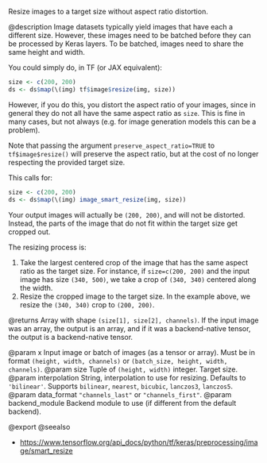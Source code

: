 Resize images to a target size without aspect ratio distortion.

@description
Image datasets typically yield images that have each a different
size. However, these images need to be batched before they can be
processed by Keras layers. To be batched, images need to share the same
height and width.

You could simply do, in TF (or JAX equivalent):


```r
size <- c(200, 200)
ds <- ds$map(\(img) tf$image$resize(img, size))
```

However, if you do this, you distort the aspect ratio of your images, since
in general they do not all have the same aspect ratio as `size`. This is
fine in many cases, but not always (e.g. for image generation models
this can be a problem).

Note that passing the argument `preserve_aspect_ratio=TRUE` to `tf$image$resize()`
will preserve the aspect ratio, but at the cost of no longer respecting the
provided target size.

This calls for:


```r
size <- c(200, 200)
ds <- ds$map(\(img) image_smart_resize(img, size))
```

Your output images will actually be `(200, 200)`, and will not be distorted.
Instead, the parts of the image that do not fit within the target size
get cropped out.

The resizing process is:

1. Take the largest centered crop of the image that has the same aspect
ratio as the target size. For instance, if `size=c(200, 200)` and the input
image has size `(340, 500)`, we take a crop of `(340, 340)` centered along
the width.
2. Resize the cropped image to the target size. In the example above,
we resize the `(340, 340)` crop to `(200, 200)`.

@returns
Array with shape `(size[1], size[2], channels)`.
If the input image was an array, the output is an array,
and if it was a backend-native tensor,
the output is a backend-native tensor.

@param x Input image or batch of images (as a tensor or array).
    Must be in format `(height, width, channels)`
    or `(batch_size, height, width, channels)`.
@param size Tuple of `(height, width)` integer. Target size.
@param interpolation String, interpolation to use for resizing.
    Defaults to `'bilinear'`.
    Supports `bilinear`, `nearest`, `bicubic`,
    `lanczos3`, `lanczos5`.
@param data_format `"channels_last"` or `"channels_first"`.
@param backend_module Backend module to use (if different from the default
    backend).

@export
@seealso
+ <https://www.tensorflow.org/api_docs/python/tf/keras/preprocessing/image/smart_resize>
